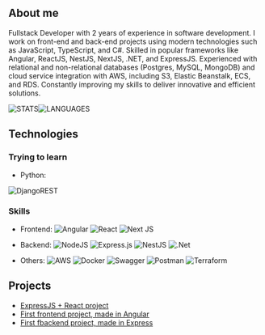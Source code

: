## About me
Fullstack Developer with 2 years of experience in software development. I work on front-end and back-end projects using modern technologies such as JavaScript, TypeScript, and C#. Skilled in popular frameworks like Angular, ReactJS, NestJS, NextJS, .NET, and ExpressJS. Experienced with relational and non-relational databases (Postgres, MySQL, MongoDB) and cloud service integration with AWS, including S3, Elastic Beanstalk, ECS, and RDS. Constantly improving my skills to deliver innovative and efficient solutions.

![STATS](https://github-readme-stats.vercel.app/api?username=gendlich&theme=dracula)![LANGUAGES](https://github-readme-stats.vercel.app/api/top-langs/?username=gendlich&theme=dracula)

## Technologies
### Trying to learn
 - Python:

![DjangoREST](https://img.shields.io/badge/DJANGO-REST-ff1709?style=for-the-badge&logo=django&logoColor=white&color=ff1709&labelColor=gray)

### Skills
 - Frontend:
![Angular](https://img.shields.io/badge/angular-%23DD0031.svg?style=for-the-badge&logo=angular&logoColor=white)
![React](https://img.shields.io/badge/react-%2320232a.svg?style=for-the-badge&logo=react&logoColor=%2361DAFB)
![Next JS](https://img.shields.io/badge/Next-black?style=for-the-badge&logo=next.js&logoColor=white)

 - Backend:
![NodeJS](https://img.shields.io/badge/node.js-6DA55F?style=for-the-badge&logo=node.js&logoColor=white)
![Express.js](https://img.shields.io/badge/express.js-%23404d59.svg?style=for-the-badge&logo=express&logoColor=%2361DAFB)
![NestJS](https://img.shields.io/badge/nestjs-%23E0234E.svg?style=for-the-badge&logo=nestjs&logoColor=white)
![.Net](https://img.shields.io/badge/.NET-5C2D91?style=for-the-badge&logo=.net&logoColor=white)


- Others:
![AWS](https://img.shields.io/badge/AWS-%23FF9900.svg?style=for-the-badge&logo=amazon-aws&logoColor=white)
![Docker](https://img.shields.io/badge/docker-%230db7ed.svg?style=for-the-badge&logo=docker&logoColor=white)
![Swagger](https://img.shields.io/badge/-Swagger-%23Clojure?style=for-the-badge&logo=swagger&logoColor=white)
![Postman](https://img.shields.io/badge/Postman-FF6C37?style=for-the-badge&logo=postman&logoColor=white)
![Terraform](https://img.shields.io/badge/terraform-%235835CC.svg?style=for-the-badge&logo=terraform&logoColor=white)

## Projects
 - [ExpressJS + React project](https://github.com/gendlich/car-selling-online)
 - [First frontend project, made in Angular](https://github.com/gendlich/online-store-angular)
 - [First fbackend project, made in Express](https://github.com/gendlich/online-store-backend)
